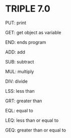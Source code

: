 TRIPLE 7.0
==========
PUT: print

GET: get object as variable

END: ends program

ADD: add

SUB: subtract

MUL: multiply

DIV: divide

LSS: less than

GRT: greater than

EQL: equal to

LEQ: less than or equal to

GEQ: greater than or equal to
